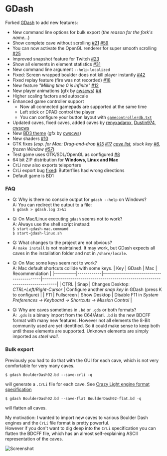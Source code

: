 # GDash #

Forked [GDash](https://bitbucket.org/czirkoszoltan/gdash/src/master/README.md) to add new features:

* New command line options for bulk export (*the reason for the fork's name...*)
* Show complete cave without scrolling [#21](https://github.com/revvv/gdash-export-CrLi/issues/21) [#59](https://github.com/revvv/gdash-export-CrLi/issues/59)
* You can now activate the OpenGL renderer for super smooth scrolling [#25](https://github.com/revvv/gdash-export-CrLi/issues/25)
* Improved snapshot feature for Twitch [#23](https://github.com/revvv/gdash-export-CrLi/issues/23)
* Show all elements in element statistics [#31](https://github.com/revvv/gdash-export-CrLi/issues/31)
* New command line argument `--help-localized`
* Fixed: Screen wrapped boulder does not kill player instantly [#42](https://github.com/revvv/gdash-export-CrLi/issues/42)
* Fixed replay feature (fire was not recorded) [#18](https://github.com/revvv/gdash-export-CrLi/issues/18)
* New feature *"Milling time 0 is infinite"* [#12](https://github.com/revvv/gdash-export-CrLi/issues/12)
* New player animations (gfx by [cwscws](https://github.com/cwscws)) [#4](https://github.com/revvv/gdash-export-CrLi/issues/4)
* Higher scaling factors and autoscale
* Enhanced game controller support
    * Now all connected gamepads are supported at the same time
    * Left stick or DPAD control the player
    * You can configure your button layout with [`gamecontrollerdb.txt`](https://github.com/revvv/gdash-export-CrLi/blob/master/gamecontrollerdb.txt)
* Updated caves, fixed caves, added caves by [renyxadarox](https://github.com/renyxadarox), [Dustin974](https://github.com/Dustin974), [cwscws](https://github.com/cwscws)
* New [BD3 theme](https://github.com/revvv/gdash-export-CrLi/blob/master/include/c64_gfx_bd3.png) (gfx by [cwscws](https://github.com/cwscws))
* New shaders [#10](https://github.com/revvv/gdash-export-CrLi/issues/10)
* GTK fixes (*esp. for Mac: Drag-and-drop [#15](https://github.com/revvv/gdash-export-CrLi/issues/15) [#17](https://github.com/revvv/gdash-export-CrLi/issues/17) [cave list](https://github.com/revvv/gdash-export-CrLi/commit/1c528dc19f3d7377c5c9f201e04a4d2790be35cb), stuck key [#6](https://github.com/revvv/gdash-export-CrLi/issues/6), frozen Window [#57](https://github.com/revvv/gdash-export-CrLi/issues/57)*)
* Test game uses GTK/SDL/OpenGL as configured [#8](https://github.com/revvv/gdash-export-CrLi/issues/8)
* 64 bit ZIP distribution for **Windows, Linux and Mac**
* CrLi now also exports teleporters
* CrLi export bug [fixed](https://github.com/revvv/gdash-export-CrLi/commit/f2c9913cfdc84fc8a0e519cf547e35d6d3d70fca): Butterflies had wrong directions
* Default game is BD1

### FAQ
- Q: Why is there no console output for `gdash --help` on Windows?<br>
  A: You can redirect the output to a file:<br>
    `$ gdash > gdash.log 2>&1`

- Q: On Mac/Linux executing `gdash` seems not to work?<br>
  A: Always use the shell script instead:<br>
    `$ start-gdash-mac.command`<br>
    `$ start-gdash-linux.sh`
- Q: What changes to the project are not obvious?<br>
  A: `make install` is not maintained. It may work, but GDash expects all caves in the installation folder and not in `/share/locale`.
- Q: On Mac some keys seem not to work?<br>
  A: Mac default shortcuts collide with some keys.
| Key       | GDash      | Mac                                       | Recommendation                                                                  |
|-----------|------------|-------------------------------------------|---------------------------------------------------------------------------------|
| CTRL      | Snap       | Changes Desktop: _CTRL+Left/Right-Cursor_ | Configure another _snap key_ in GDash (press K to configure)                    |
| F11       | Fullscreen | Show Desktop                              | Disable F11 in _System Preferences -> Keyboard -> Shortcuts -> Mission Control_ |
- Q: Why are caves sometimes in `.bd` or `.gds` or both formats?<br>
  A: `.gds` is a binary import from the C64/Atari. `.bd` is the new BDCFF format with many new features.
     However not all elements the 8-Bit community used are yet identified. So it could make sense to keep both until these elements are supported.
     Unknown elements are simply imported as _steel wall_.

### Bulk export

Previously you had to do that with the GUI for each cave, which is not very comfortable for very many caves.

    $ gdash BoulderDash02.bd --save-crli -q

will generate a `.CrLi` file for each cave. See [Crazy Light engine format specification](http://www.gratissaugen.de/erbsen/BD-Inside-FAQ.html#CrLi-Engine)

    $ gdash BoulderDash02.bd --save-flat BoulderDash02-flat.bd -q

will flatten all caves.

My motivation: I wanted to import new caves to various Boulder Dash engines and the `CrLi` file format is pretty powerful.<br>
However if you don't want to dig deep into the `CrLi` specification you can flatten the BDCFF file, which has an almost self-explaining ASCII
representation of the caves.

![Screenshot](https://raw.githubusercontent.com/revvv/gdash-export-CrLi/master/Arno_Dash-21-A.png)

